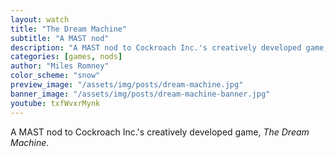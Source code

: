 ```yaml
---
layout: watch
title: "The Dream Machine"
subtitle: "A MAST nod"
description: "A MAST nod to Cockroach Inc.'s creatively developed game, The Dream Machine."
categories: [games, nods]
author: "Miles Romney"
color_scheme: "snow"
preview_image: "/assets/img/posts/dream-machine.jpg"
banner_image: "/assets/img/posts/dream-machine-banner.jpg"
youtube: txfWvxrMynk
---
```


A MAST nod to Cockroach Inc.'s creatively developed game, _The Dream Machine_.
